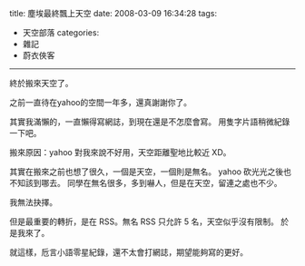 title: 塵埃最終飄上天空
date: 2008-03-09 16:34:28
tags:
- 天空部落
categories:
- 雜記
- 蔚衣俠客
---

終於搬來天空了。

<!-- more -->

之前一直待在yahoo的空間一年多，還真謝謝你了。

其實我滿懶的，一直懶得寫網誌，到現在還是不怎麼會寫。
用隻字片語稍微紀錄一下吧。

搬來原因：yahoo 對我來說不好用，天空距離聖地比較近 XD。

其實在搬來之前也想了很久，一個是天空，一個則是無名。
yahoo 砍光光之後也不知該到哪去。
同學在無名很多，多到嚇人，但是在天空，留連之處也不少。

我無法抉擇。

但是最重要的轉折，是在 RSS。無名 RSS 只允許 5 名，天空似乎沒有限制。
於是我來了。

就這樣，卮言小語零星紀錄，還不太會打網誌，期望能夠寫的更好。